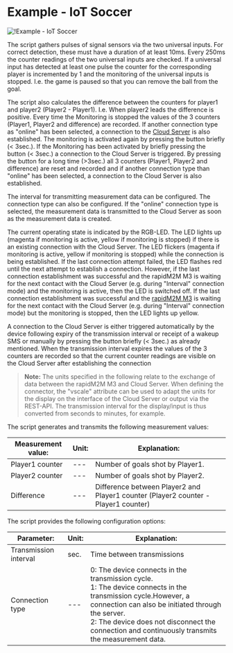 # Example - IoT Soccer

![!Example - IoT Soccer](https://support.microtronics.com/pictures/rapidM2M-IoT-Box_IoT_Soccer)


The script gathers pulses of signal sensors via the two universal inputs. For correct detection, these must have a duration of at least 
10ms. Every 250ms the counter readings of the two universal inputs are checked. If a universal input has detected at least one pulse the 
counter for the corresponding player is incremented by 1 and the monitoring of the universal inputs is stopped. I.e. the game is paused so
that you can remove the ball from the goal. 

The script also calculates the difference between the counters for player1 and player2 
(Player2 - Player1). I.e. When player2 leads the difference is positive. Every time the Monitoring is stopped the values of the 3 
counters (Player1, Player2 and difference) are recorded. If another connection type as "online" has been selected, a connection to the 
[Cloud Server](http://cloud.microtronics.com) is also established. The monitoring is activated again by pressing the button briefly (< 3sec.). If the Monitoring has been 
activated by briefly pressing the button (< 3sec.) a connection to the Cloud Server is triggered. By pressing the button for a long time 
(>3sec.) all 3 counters (Player1, Player2 and difference) are reset and recorded and if another connection type than "online" has been selected, 
a connection to the Cloud Server is also established. 

The interval for transmitting measurement data can be configured. The connection type can 
also be configured. If the "online" connection type is selected, the measurement data is transmitted to the Cloud Server as soon as the 
measurement data is created. 

The current operating state is indicated by the RGB-LED. The LED lights up (magenta if monitoring is active, yellow 
if monitoring is stopped) if there is an existing connection with the Cloud Server. The LED flickers (magenta if monitoring is active, yellow if 
monitoring is stopped) while the connection is being established. If the last connection attempt failed, the LED flashes red until the next 
attempt to establish a connection. However, if the last connection establishment was successful and the rapidM2M M3 is waiting for the next contact 
with the Cloud Server (e.g. during "Interval" connection mode) and the monitoring is active, then the LED is switched off. If the last connection 
establishment was successful and the [rapidM2M M3](https://www.microtronics.com/en/products/rapidM2M_M3.html) is waiting for the next contact with the Cloud Server (e.g. during "Interval" connection mode) but 
the monitoring is stopped, then the LED lights up yellow. 

A connection to the Cloud Server is either triggered automatically by the device following 
expiry of the transmission interval or receipt of a wakeup SMS or manually by pressing the button briefly (< 3sec.) as already mentioned. When 
the transmission interval expires the values of the 3 counters are recorded so that the current counter readings are visible on the Cloud Server 
after establishing the connection 


>**Note:** The units specified in the following relate to the exchange of data between the rapidM2M M3 and Cloud Server. When defining the connector, 
the "vscale" attribute can be used to adapt the units for the display on the interface of the Cloud Server or output via the REST-API. The 
transmission interval for the display/input is thus converted from seconds to minutes, for example.



The script generates and transmits the following measurement values:

|Measurement value:  |   Unit:   |    Explanation: |
|----|----|----|
|Player1 counter    |     ---     |    Number of goals shot by Player1. |
|Player2 counter    |     ---     |    Number of goals shot by Player2. |
|Difference     |         ---     |    Difference between Player2 and Player1 counter (Player2 counter - Player1 counter) |


The script provides the following configuration options:

|Parameter: |                          Unit: |   Explanation: |
|----|----|----|
|Transmission interval|               sec.  |  Time between transmissions|
| Connection type                   | ---   | 0: The device connects in the transmission cycle.</br> 1: The device connects in the transmission cycle.However, a connection can also be initiated through the server. </br> 2: The device does not disconnect the connection and continuously transmits the measurement data. |
